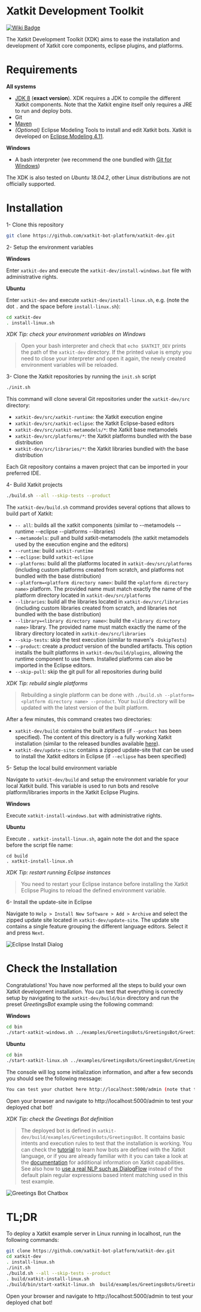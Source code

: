 # Xatkit Development Toolkit

[![Wiki Badge](https://img.shields.io/badge/doc-wiki-blue)](https://github.com/xatkit-bot-platform/xatkit-releases/wiki)

The Xatkit Development Toolkit (XDK) aims to ease the installation and development of Xatkit core components, eclipse plugins, and platforms.

# Requirements

**All systems**

- [JDK 8](https://www.java.com/en/download/) (**exact version**). XDK requires a JDK to compile the different Xatkit components. Note that the Xatkit engine itself only requires a JRE to run and deploy bots.
- Git
- [Maven](https://maven.apache.org/)
- *(Optional)* Eclipse Modeling Tools to install and edit Xatkit bots. Xatkit is developed on [Eclipse Modeling 4.11](https://www.eclipse.org/downloads/packages/release/2019-03/r/eclipse-modeling-tools).

**Windows**

- A bash interpreter (we recommend the one bundled with [Git for Windows](https://gitforwindows.org/))

The XDK is also tested on *Ubuntu 18.04.2*, other Linux distributions are not officially supported.

# Installation

1- Clone this repository

```bash
git clone https://github.com/xatkit-bot-platform/xatkit-dev.git
```

2- Setup the environment variables

**Windows**

Enter `xatkit-dev` and execute the `xatkit-dev/install-windows.bat` file with administrative rights.

**Ubuntu**

Enter `xatkit-dev` and execute `xatkit-dev/install-linux.sh`, e.g. (note the dot `.` and the space before `install-linux.sh`):

```bash
cd xatkit-dev
. install-linux.sh
```

*XDK Tip: check your environment variables on Windows*

> Open your bash interpreter and check that `echo $XATKIT_DEV` prints the path of the `xatkit-dev` directory. If the printed value is empty you need to close your interpreter and open it again, the newly created environment variables will be reloaded.

3- Clone the Xatkit repositories by running the `init.sh` script

```bash
./init.sh
```

This command will clone several Git repositories under the `xatkit-dev/src` directory:

- `xatkit-dev/src/xatkit-runtime`: the Xatkit execution engine
- `xatkit-dev/src/xatkit-eclipse`: the Xatkit Eclipse-based editors
- `xatkit-dev/src/xatkit-metamodels/*`: the Xatkit base metamodels
- `xatkit-dev/src/platforms/*`: the Xatkit platforms bundled with the base distribution
- `xatkit-dev/src/libraries/*`: the Xatkit libraries bundled with the base distribution

Each Git repository contains a maven project that can be imported in your preferred IDE.

4- Build Xatkit projects

```bash
./build.sh --all --skip-tests --product
```

The `xatkit-dev/build.sh` command provides several options that allows to build part of Xatkit:

- `-- all`: builds all the xatkit components (similar to --metamodels --runtime --eclipse --platforms --libraries)
- `--metamodels`:	pull and build xatkit-metamodels (the xatkit metamodels used by the execution engine and the editors)
- `--runtime`: build `xatkit-runtime`
- `--eclipse`: build `xatkit-eclipse`
- `--platforms`: build all the platforms located in `xatkit-dev/src/platforms` (including custom platforms created from scratch, and platforms not bundled with the base distribution)
- `--platform=<platform directory name>`: build the `<platform directory name>` platform. The provided name must match exactly the name of the platform directory located in `xatkit-dev/src/platforms`
- `--libraries`: build all the libraries located in `xatkit-dev/src/libraries` (including custom libraries created from scratch, and libraries not bundled with the base distribution)
- `--library=<library directory name>`: build the `<library directory name>` library. The provided name must match exactly the name of the library directory located in `xatkit-dev/src/libraries`
- `--skip-tests`: skip the test execution (similar to maven's `-DskipTests`)
- `--product`: create a *product* version of the bundled artifacts. This option installs the built platforms in `xatkit-dev/build/plugins`, allowing the runtime component to use them. Installed platforms can also be imported in the Eclipse editors.
- `--skip-pull`: skip the git pull for all repositories during build

*XDK Tip: rebuild single platforms*

>Rebuilding a single platform can be done with `./build.sh --platform=<platform directory name> --product`. Your `build` directory will be updated with the latest version of the built platform.

After a few minutes, this command creates two directories:

- `xatkit-dev/build`: contains the built artifacts (if `--product` has been specified). The content of this directory is a fully working Xatkit installation (similar to the released bundles available [here](https://github.com/xatkit-bot-platform/xatkit-releases/releases)).
- `xatkit-dev/update-site`: contains a zipped update-site that can be used to install the Xatkit editors in Eclipse (if `--eclipse` has been specified)

5- Setup the local build environment variable

Navigate to `xatkit-dev/build` and setup the environment variable for your local Xatkit build. This variable is used to run bots and resolve platform/libraries imports in the Xatkit Eclipse Plugins.

**Windows**

Execute `xatkit-install-windows.bat` with administrative rights.

**Ubuntu**

Execute `. xatkit-install-linux.sh`, again note the dot and the space before the script file name:

```
cd build
. xatkit-install-linux.sh
```

*XDK Tip: restart running Eclipse instances*

> You need to restart your Eclipse instance before installing the Xatkit Eclipse Plugins to reload the defined environment variable.

6- Install the update-site in Eclipse

Navigate to `Help > Install New Software > Add > Archive` and select the zipped update site located in `xatkit-dev/update-site`. The update site contains a single feature grouping the different language editors. Select it and press `Next`.

![Eclipse Install Dialog](https://raw.githubusercontent.com/wiki/xatkit-bot-platform/xatkit-dev/img/install-eclipse.png)

# Check the Installation

Congratulations! You have now performed all the steps to build your own Xatkit development installation. You can test that everything is correctly setup by navigating to the `xatkit-dev/build/bin` directory and run the preset *GreetingsBot* example using the following command:

**Windows**

```bash
cd bin
./start-xatkit-windows.sh ../examples/GreetingsBots/GreetingsBot/GreetingsBot.properties
```

**Ubuntu**

```bash
cd bin
./start-xatkit-linux.sh ../examples/GreetingsBots/GreetingsBot/GreetingsBot.properties
```

The console will log some initialization information, and after a few seconds you should see the following message:

```bash
You can test your chatbot here http://localhost:5000/admin (note that the bots behavior can be slightly different on the test page than when it is deployed on a server)
```

Open your browser and navigate to http://localhost:5000/admin to test your deployed chat bot!

*XDK Tip: check the Greetings Bot definition*

> The deployed bot is defined in `xatkit-dev/build/examples/GreetingsBots/GreetingsBot`. It contains basic intents and execution rules to test that the installation is working. You can check the [tutorial](https://github.com/xatkit-bot-platform/xatkit-releases/wiki/Getting-Started) to learn how bots are defined with the Xatkit language, or if you are already familiar with it you can take a look at the [documentation](https://github.com/xatkit-bot-platform/xatkit-releases/wiki) for additional information on Xatkit capabilities. See also how to [use a real NLP such as DialogFlow](https://github.com/xatkit-bot-platform/xatkit-releases/wiki/Integrating-DialogFlow) instead of the default plain regular expressions based intent matching used in this test example. 

![Greetings Bot Chatbox](https://raw.githubusercontent.com/wiki/xatkit-bot-platform/xatkit-dev/img/greetings-bot-chatbox-example.png)

# TL;DR

To deploy a Xatkit example server in Linux running in localhost, run the following commands:

```bash
git clone https://github.com/xatkit-bot-platform/xatkit-dev.git
cd xatkit-dev
. install-linux.sh
./init.sh
./build.sh --all --skip-tests --product
. build/xatkit-install-linux.sh
./build/bin/start-xatkit-linux.sh  build/examples/GreetingsBots/GreetingsBot/GreetingsBot.properties 
```

Open your browser and navigate to http://localhost:5000/admin to test your deployed chat bot!

